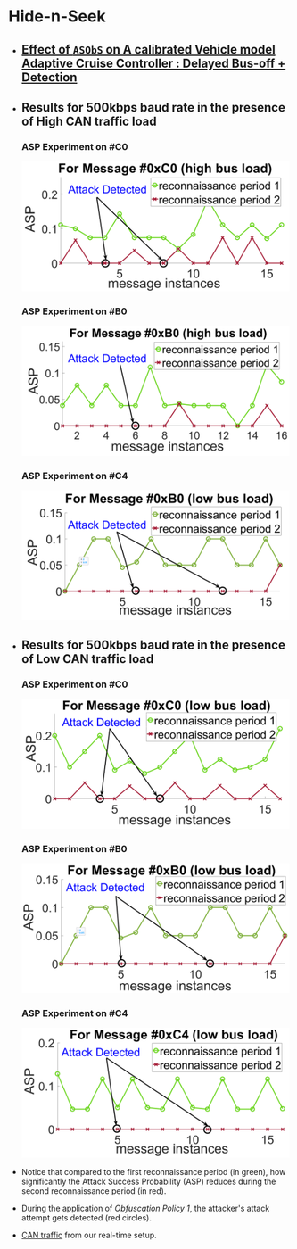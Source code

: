 # Hide-n-Seek
- ## [Effect of ```ASObS``` on A calibrated Vehicle model Adaptive Cruise Controller : Delayed Bus-off + Detection](https://github.com/Ipsitakoley/Hide-n-Seek-RTAS/assets/6061264/01ce8536-5bec-4287-a48c-ebe783a3a1a2)

    [](https://github.com/Ipsitakoley/Hide-n-Seek-RTAS/assets/6061264/01ce8536-5bec-4287-a48c-ebe783a3a1a2)
  
- ## Results for 500kbps baud rate in the presence of High CAN traffic load
  ### ASP Experiment on #C0
    ![](500Kbps/high_bus_load/HighC0_Hbr.png)
  ### ASP Experiment on #B0
    ![](500Kbps/high_bus_load/HighB0_Hbr.png)
  ### ASP Experiment on #C4
    ![](500Kbps/high_bus_load/HighC4_Hbr.png)


- ## Results for 500kbps baud rate in the presence of Low CAN traffic load
  ### ASP Experiment on #C0
    ![](500Kbps/low_bus_load/LowC0_Hbr.png)
  ### ASP Experiment on #B0
    ![](500Kbps/low_bus_load/LowB0_Hbr.png)
  ### ASP Experiment on #C4
    ![](500Kbps/low_bus_load/LowC4_Hbr.png)

- Notice that compared to the first reconnaissance period (in green), how significantly the Attack Success Probability (ASP) reduces during the second reconnaissance period (in red).
- During the application of _Obfuscation Policy 1_, the attacker's attack attempt gets detected (red circles).

- [CAN traffic](https://github.com/Ipsitakoley/Hide-n-Seek-RTAS/tree/main/CANlog) from our real-time setup.



  


  
